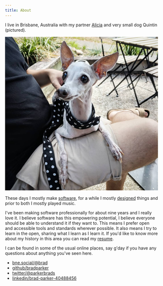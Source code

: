 ```yaml
---
title: About
---
```


I live in Brisbane, Australia with my partner [Alicia](https://www.instagram.com/thecorrectalicia/) and very small dog Quintin (pictured).

![Quintin](/assets/images/quintin.jpg)

These days I mostly make [software](/tags/development), for a while I mostly [designed](/tags/design) things and prior to both I mostly played music.

I've been making software professionally for about nine years and I really love it. I believe software has this empowering potential, I believe everyone should be able to understand it if they want to. This means I prefer open and accessible tools and standards wherever possible. It also means I try to learn in the open, sharing what I learn as I learn it. If you'd like to know more about my history in this area you can read my [resume](/resume).

I can be found in some of the usual online places, say g'day if you have any questions about anything you've seen here.

* [bne.social/\@brad](https://bne.social/@brad)
* [github/bradparker](https://github.com/bradparker)
* [twitter/\@parkerbrads](https://mobile.twitter.com/@parkerbrads)
* [linkedin/brad-parker-40488456](https://www.linkedin.com/in/brad-parker-40488456/)
